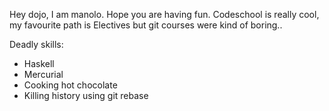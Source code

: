 Hey dojo, I am manolo. Hope you are having fun.
Codeschool is really cool, my favourite path is Electives but git courses were kind of boring..

Deadly skills:
* Haskell
* Mercurial
* Cooking hot chocolate
* Killing history using git rebase

